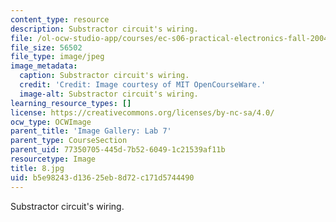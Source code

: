 ```yaml
---
content_type: resource
description: Substractor circuit's wiring.
file: /ol-ocw-studio-app/courses/ec-s06-practical-electronics-fall-2004/b5e98243d13625eb8d72c171d5744490_8.jpg
file_size: 56502
file_type: image/jpeg
image_metadata:
  caption: Substractor circuit's wiring.
  credit: 'Credit: Image courtesy of MIT OpenCourseWare.'
  image-alt: Substractor circuit's wiring.
learning_resource_types: []
license: https://creativecommons.org/licenses/by-nc-sa/4.0/
ocw_type: OCWImage
parent_title: 'Image Gallery: Lab 7'
parent_type: CourseSection
parent_uid: 77350705-445d-7b52-6049-1c21539af11b
resourcetype: Image
title: 8.jpg
uid: b5e98243-d136-25eb-8d72-c171d5744490
---
```

Substractor circuit's wiring.